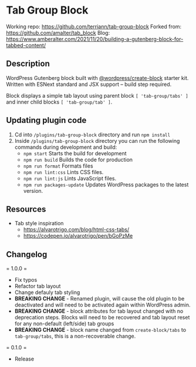 # Tab Group Block

Working repo: https://github.com/terriann/tab-group-block
Forked from: https://github.com/amalter/tab_block
Blog: https://www.amberalter.com/2021/11/20/building-a-gutenberg-block-for-tabbed-content/

## Description

WordPress Gutenberg block built with [@wordpress/create-block](https://developer.wordpress.org/block-editor/reference-guides/packages/packages-create-block/) starter kit. Written with ESNext standard and JSX support – build step required.

Block displays a simple tab layout using parent block `[ 'tab-group/tabs' ]` and inner child blocks `[ 'tab-group/tab' ]`.

## Updating plugin code

1. Cd into `/plugins/tab-group-block` directory and run `npm install`
2. Inside `/plugins/tab-group-block` directory you can run the following commands during development and build:
   * `npm start`  Starts the build for development
   * `npm run build` Builds the code for production
   * `npm run format` Formats files
   * `npm run lint:css` Lints CSS files.
   * `npm run lint:js` Lints JavaScript files.
   * `npm run packages-update` Updates WordPress packages to the latest version.

## Resources

* Tab style inspiration
  * https://alvarotrigo.com/blog/html-css-tabs/
  * https://codepen.io/alvarotrigo/pen/bGoPzMe


## Changelog

= 1.0.0 =

* Fix typos
* Refactor tab layout
* Change defauly tab styling
* **BREAKING CHANGE** -  Renamed plugin, will cause the old plugin to be deactivated and will need to be activated again within WordPress admin.
* **BREAKING CHANGE** - block attributes for tab layout changed with no deprecation steps. Blocks will need to be recovered and tab layout reset for any non-default (left/side) tab groups
* **BREAKING CHANGE** - block name changed from `create-block/tabs` to `tab-group/tabs`, this is a non-recoverable change.

= 0.1.0 =
* Release
